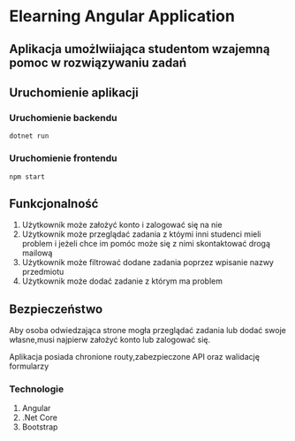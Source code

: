 # Elearning Angular Application

## Aplikacja umożlwiiająca studentom wzajemną pomoc w rozwiązywaniu zadań

## Uruchomienie aplikacji

### Uruchomienie backendu

`dotnet run`

### Uruchomienie frontendu

`npm start`

## Funkcjonalność 

1. Użytkownik może założyć konto i zalogować się na nie
2. Użytkownik może przeglądać zadania z któymi inni studenci mieli problem i jeżeli chce im pomóc może się z nimi skontaktować drogą mailową
3. Użytkownik może filtrować dodane zadania poprzez wpisanie nazwy przedmiotu
4. Użytkownik może dodać zadanie z którym ma problem 

## Bezpieczeństwo 
Aby osoba odwiedzająca strone mogła przeglądać zadania lub dodać swoje własne,musi najpierw założyć konto lub zalogować się.

Aplikacja posiada chronione routy,zabezpieczone API oraz walidację formularzy


### Technologie

1. Angular
2. .Net Core
3. Bootstrap
